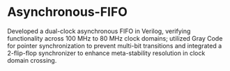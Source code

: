 # Asynchronous-FIFO
Developed a dual-clock asynchronous FIFO in Verilog, verifying functionality across 100 MHz to 80 MHz clock domains; utilized Gray Code for pointer synchronization to prevent multi-bit transitions and integrated a 2-flip-flop synchronizer to enhance meta-stability resolution in clock domain crossing.
